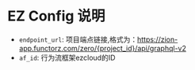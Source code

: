 # EZ Config 说明

- `endpoint_url`: 项目端点链接,格式为：https://zion-app.functorz.com/zero/{project_id}/api/graphql-v2
- `af_id`: 行为流框架ezcloud的ID
